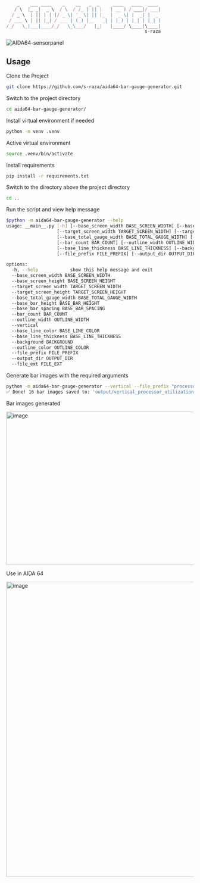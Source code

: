 ```javascript          
    _    ___ ____    _    __   _  _     ____   ____  ____ 
   / \  |_ _|  _ \  / \  / /_ | || |   | __ ) / ___|/ ___|
  / _ \  | || | | |/ _ \| '_ \| || |_  |  _ \| |  _| |  _ 
 / ___ \ | || |_| / ___ | (_) |__   _| | |_) | |_| | |_| |
/_/   \_|___|____/_/   \_\___/   |_|   |____/ \____|\____|
                                                    s-raza                                                
```


![AIDA64-sensorpanel](https://github.com/user-attachments/assets/048ed4fa-0330-4820-a60d-d0dcd977384f)

## Usage

Clone the Project

```bash
git clone https://github.com/s-raza/aida64-bar-gauge-generator.git
```

Switch to the project directory

```bash
cd aida64-bar-gauge-generator/
```

Install virtual environment if needed

```bash
python -m venv .venv
```

Active virtual environment

```bash
source .venv/bin/activate
```

Install requirements

```bash
pip install -r requirements.txt
```

Switch to the directory above the project directory

```bash
cd ..
```

Run the script and view help message


```bash
$python -m aida64-bar-gauge-generator --help
usage: __main__.py [-h] [--base_screen_width BASE_SCREEN_WIDTH] [--base_screen_height BASE_SCREEN_HEIGHT]
                   [--target_screen_width TARGET_SCREEN_WIDTH] [--target_screen_height TARGET_SCREEN_HEIGHT]
                   [--base_total_gauge_width BASE_TOTAL_GAUGE_WIDTH] [--base_bar_height BASE_BAR_HEIGHT] [--base_bar_spacing BASE_BAR_SPACING]
                   [--bar_count BAR_COUNT] [--outline_width OUTLINE_WIDTH] [--vertical] [--base_line_color BASE_LINE_COLOR]
                   [--base_line_thickness BASE_LINE_THICKNESS] [--background BACKGROUND] [--outline_color OUTLINE_COLOR]
                   [--file_prefix FILE_PREFIX] [--output_dir OUTPUT_DIR] [--file_ext FILE_EXT]

options:
  -h, --help            show this help message and exit
  --base_screen_width BASE_SCREEN_WIDTH
  --base_screen_height BASE_SCREEN_HEIGHT
  --target_screen_width TARGET_SCREEN_WIDTH
  --target_screen_height TARGET_SCREEN_HEIGHT
  --base_total_gauge_width BASE_TOTAL_GAUGE_WIDTH
  --base_bar_height BASE_BAR_HEIGHT
  --base_bar_spacing BASE_BAR_SPACING
  --bar_count BAR_COUNT
  --outline_width OUTLINE_WIDTH
  --vertical
  --base_line_color BASE_LINE_COLOR
  --base_line_thickness BASE_LINE_THICKNESS
  --background BACKGROUND
  --outline_color OUTLINE_COLOR
  --file_prefix FILE_PREFIX
  --output_dir OUTPUT_DIR
  --file_ext FILE_EXT
```

Generate bar images with the required arguments

```bash
python -m aida64-bar-gauge-generator --vertical --file_prefix "processor_utilization" --target_screen_width 1024 --target_screen_height 768 --base_bar_height 20 --base_total_gauge_width 250
✅ Done! 16 bar images saved to: 'output/vertical_processor_utilization_20x250'
```

Bar images generated

<img width="1236" height="412" alt="image" src="https://github.com/user-attachments/assets/670bb0ee-abdf-4108-b645-e5da93126025" />

Use in AIDA 64

<img width="1838" height="793" alt="image" src="https://github.com/user-attachments/assets/ada4a09b-0047-4ff3-bf81-dab5b411da5d" />


